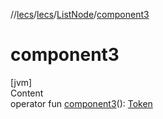 //[lecs](../../index.md)/[lecs](../index.md)/[ListNode](index.md)/[component3](component3.md)



# component3  
[jvm]  
Content  
operator fun [component3](component3.md)(): [Token](../-token/index.md)  



